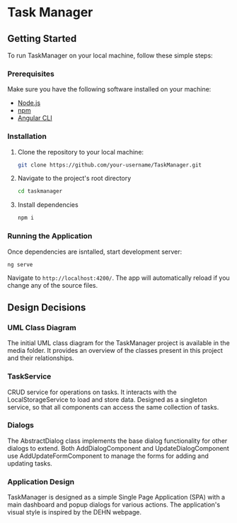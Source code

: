 # Task Manager

## Getting Started

To run TaskManager on your local machine, follow these simple steps:

### Prerequisites

Make sure you have the following software installed on your machine:

- [Node.js](https://nodejs.org/)
- [npm](https://www.npmjs.com/)
- [Angular CLI](https://cli.angular.io/)

### Installation

1. Clone the repository to your local machine:

    ```bash
    git clone https://github.com/your-username/TaskManager.git

2. Navigate to the project's root directory

    ```bash
    cd taskmanager

3. Install dependencies

    ```bash
    npm i

### Running the Application

Once dependencies are isntalled, start development server:
    
    ng serve

Navigate to `http://localhost:4200/`. The app will automatically reload if you change any of the source files.

## Design Decisions
### UML Class Diagram
The initial UML class diagram for the TaskManager project is available in the media folder. It provides an overview of the classes present in this project and their relationships.

### TaskService
CRUD service for operations on tasks. It interacts with the LocalStorageService to load and store data.
Designed as a singleton service, so that all components can access the same collection of tasks.

### Dialogs
The AbstractDialog class implements the base dialog functionality for other dialogs to extend. Both AddDialogComponent and UpdateDialogComponent use AddUpdateFormComponent to manage the forms for adding and updating tasks.

### Application Design
TaskManager is designed as a simple Single Page Application (SPA) with a main dashboard and popup dialogs for various actions. The application's visual style is inspired by the DEHN webpage.